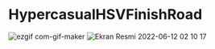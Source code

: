 # HypercasualHSVFinishRoad
![ezgif com-gif-maker](https://user-images.githubusercontent.com/20746454/173208177-5879c399-e996-4e77-90f0-b6f8097a9227.gif)
![Ekran Resmi 2022-06-12 02 10 17](https://user-images.githubusercontent.com/20746454/173208179-f69ba2de-5132-4199-9311-25babd6dfc2f.png)

